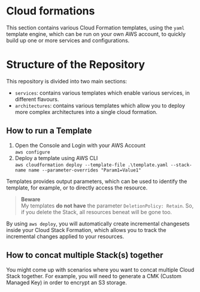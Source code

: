 # Cloud formations

This section contains various Cloud Formation templates, using the `yaml` template engine, which can be run on your own AWS account, to quickly build up one or more services and configurations.

# Structure of the Repository

This repository is divided into two main sections:

- `services`: contains various templates which enable various services, in different flavours.
- `architectures`: contains various templates which allow you to deploy more complex architectures into a single cloud formation.

## How to run a Template

1. Open the Console and Login with your AWS Account<br />
`aws configure`
2. Deploy a template using AWS CLI<br />
`aws cloudformation deploy --template-file .\template.yaml --stack-name name --parameter-overrides "Param1=Value1"` 

Templates provides output parameters, which can be used to identify the template, for example, or to directly access the resource.

 > **Beware** <br />
 My templates **do not have** the parameter `DeletionPolicy: Retain`. So, if you delete the Stack, all resources beneat will be gone too.

By using `aws deploy`, you will automatically create incremental changesets inside your Cloud Stack Formation, which allows you to track the incremental changes applied to your resources.

## How to concat multiple Stack(s) together

You might come up with scenarios where you want to concat multiple Cloud Stack together. For example, you will need to generate a CMK (Custom Managed Key) in order to encrypt an S3 storage.